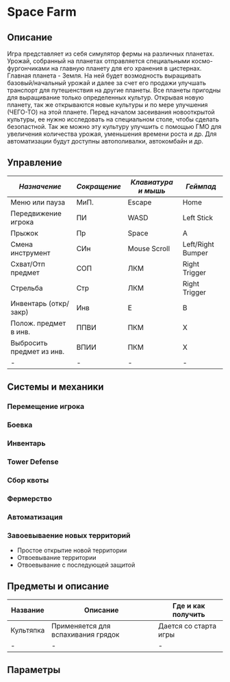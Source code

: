 # Space Farm

## Описание
Игра представляет из себя симулятор фермы на различных планетах. Урожай, собранный на планетах отправляется специальными космо-фургончиками на главную планету для его хранения в цистернах.
Главная планета - Земля. На ней будет возмодность выращивать базовый/начальный урожай и далее за счет его продажи улучшать транспорт для путешенствия на другие планеты.
Все планеты пригодны для выращивание только определенных культур. Открывая новую планету, так же открываются новые культуры и по мере улучшения (ЧЕГО-ТО) на этой планете.
Перед началом засеивания новооткрытой культуры, ее нужно исследовать на специальном столе, чтобы сделать безопастной. Так же можно эту культуру улучшить с помощью ГМО для увеличения количества урожая, уменьшения времени роста и др.
Для автоматизации будут доступны автополивалки, автокомбайн и др.

## Управление
| *Назначение*              | *Сокращение* | *Клавиатура и мышь* | *Геймпад*          |
| ------------------------- | ------------ | ------------------- | ------------------ |
| Меню или пауза            | МиП.         | Escape              | Home               |
| Передвижение игрока       | ПИ           | WASD                | Left Stick         |
| Прыжок                    | Пр           | Space               | A                  |
| Смена инструмент          | СИн          | Mouse Scroll        | Left/Right Bumper  |
| Схват/Отп предмет         | СОП          | ЛКМ                 | Right Trigger      |
| Стрельба                  | Стр          | ЛКМ                 | Right Trigger      |
| Инвентарь (откр/закр)     | Инв          | E                   | B                  |
| Полож. предмет в инв.     | ППВИ         | ПКМ                 | Х                  |
| Выбросить предмет из инв. | ВПИИ         | ПКМ                 | X                  |
| - | - | - | - |

## Системы и механики
### Перемещение игрока
### Боевка
### Инвентарь
### Tower Defense
### Сбор квоты
### Фермерство
### Автоматизация
### Завоевываение новых территорий
  * Простое открытие новой территории
  * Отвоевывание территории
  * Отвоевывание с последующей защитой

## Предметы и описание
| Название     | Описание     | Где и как получить |
| ------------ | ------------ | ------------------ |
| Культяпка    | Применяется для вспахивания грядок | Дается со старта игры |
| - | - | - | - |

## Параметры
